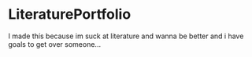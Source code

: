 # LiteraturePortfolio
I made thís because im suck at literature and wanna be better and i have goals to get over someone...
